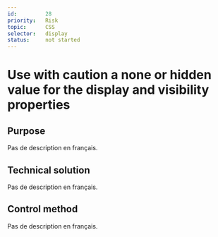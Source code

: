 ```yaml
---
id:         28
priority:   Risk
topic:      CSS
selector:   display
status:     not started
---
```


# Use with caution a none or hidden value for the display and visibility properties

## Purpose

Pas de description en français.

## Technical solution

Pas de description en français.

## Control method

Pas de description en français.
